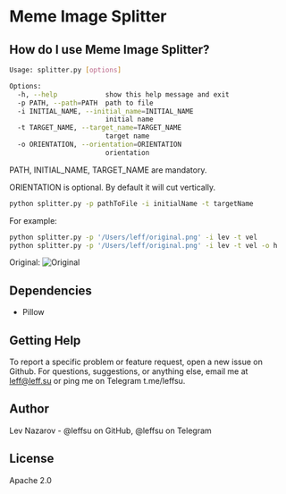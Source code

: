 Meme Image Splitter
=====

How do I use Meme Image Splitter?
-------------------



```Bash
Usage: splitter.py [options]

Options:
  -h, --help            show this help message and exit
  -p PATH, --path=PATH  path to file
  -i INITIAL_NAME, --initial_name=INITIAL_NAME
                        initial name
  -t TARGET_NAME, --target_name=TARGET_NAME
                        target name
  -o ORIENTATION, --orientation=ORIENTATION
                        orientation
```
PATH, INITIAL_NAME, TARGET_NAME are mandatory.

ORIENTATION is optional. By default it will cut vertically.

```Bash
python splitter.py -p pathToFile -i initialName -t targetName
```

For example:
```Bash
python splitter.py -p '/Users/leff/original.png' -i lev -t vel
python splitter.py -p '/Users/leff/original.png' -i lev -t vel -o h
```
Original:
![Original](../original.png)

Dependencies
-------------

 * Pillow

Getting Help
------------
To report a specific problem or feature request, open a new issue on Github. For questions, suggestions, or
anything else, email me at leff@leff.su or ping me on Telegram t.me/leffsu.

Author
------
Lev Nazarov - @leffsu on GitHub, @leffsu on Telegram

License
-------
Apache 2.0